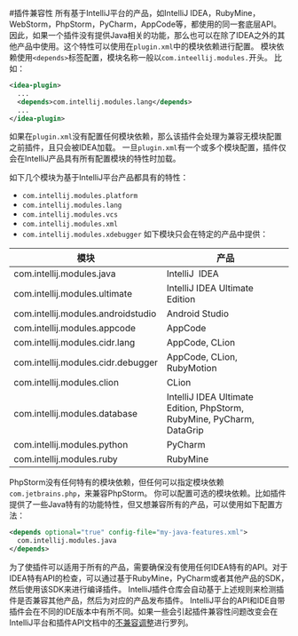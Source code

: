 #插件兼容性
所有基于IntelliJ平台的产品，如IntelliJ IDEA，RubyMine，WebStorm，PhpStorm，PyCharm，AppCode等，都使用的同一套底层API。因此，如果一个插件没有提供Java相关的功能，那么也可以在除了IDEA之外的其他产品中使用。这个特性可以使用在`plugin.xml`中的模块依赖进行配置。
模块依赖使用`<depends>`标签配置，模块名称一般以`com.inteellij.modules.`开头。
比如：

```xml
<idea-plugin>
  ...
  <depends>com.intellij.modules.lang</depends>
  ...
</idea-plugin>
```
如果在`plugin.xml`没有配置任何模块依赖，那么该插件会处理为兼容无模块配置之前插件，且只会被IDEA加载。
一旦`plugin.xml`有一个或多个模块配置，插件仅会在IntelliJ产品具有所有配置模块的特性时加载。

如下几个模块为基于IntelliJ平台产品都具有的特性：
* `com.intellij.modules.platform`
* `com.intellij.modules.lang`
* `com.intellij.modules.vcs`
* `com.intellij.modules.xml`
* `com.intellij.modules.xdebugger`
如下模块只会在特定的产品中提供：

| 模块 | 产品 |
| --- | --- |
| com.intellij.modules.java | IntelliJ  IDEA  |
| com.intellij.modules.ultimate|IntelliJ IDEA Ultimate Edition|
|com.intellij.modules.androidstudio|Android Studio|
|com.intellij.modules.appcode|AppCode|
|com.intellij.modules.cidr.lang|AppCode, CLion|
|com.intellij.modules.cidr.debugger|AppCode, CLion, RubyMotion|
|com.intellij.modules.clion|CLion|
|com.intellij.modules.database|IntelliJ IDEA Ultimate Edition, PhpStorm, RubyMine, PyCharm, DataGrip|
|com.intellij.modules.python	|PyCharm|
|com.intellij.modules.ruby	|RubyMine|

PhpStorm没有任何特有的模块依赖，但任何可以指定模块依赖`com.jetbrains.php`，来兼容PhpStorm。
你可以配置可选的模块依赖。比如插件提供了一些Java特有的功能特性，但又想兼容所有的产品，可以使用如下配置方法：

```xml
<depends optional="true" config-file="my-java-features.xml">
  com.intellij.modules.java
</depends>
```
为了使插件可以适用于所有的产品，需要确保没有使用任何IDEA特有的API。对于IDEA特有API的检查，可以通过基于RubyMine，PyCharm或者其他产品的SDK，然后使用该SDK来进行编译插件。
IntelliJ插件仓库会自动基于上述规则来检测插件是否兼容其他产品，然后为对应的产品发布插件。
IntelliJ平台的API和IDE自带插件会在不同的IDE版本中有所不同。如果一些会引起插件兼容性问题改变会在IntelliJ平台和插件API文档中的[不兼容调整](http://www.jetbrains.org/intellij/sdk/docs/reference_guide/api_changes_list.html)进行罗列。



